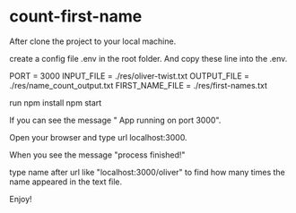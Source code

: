 # count-first-name

After clone the project to your local machine. 

create a config file .env in the root folder. 
And copy these line into the .env.

PORT = 3000
INPUT_FILE = ./res/oliver-twist.txt
OUTPUT_FILE = ./res/name_count_output.txt
FIRST_NAME_FILE = ./res/first-names.txt

run 
npm install
npm start

If you can see the message " App running on port 3000".

Open your browser and type url localhost:3000. 

When you see the message "process finished!"

type name after url like "localhost:3000/oliver" to find how many times the name appeared in the text file. 

Enjoy!

